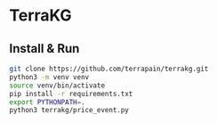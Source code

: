 # TerraKG

## Install & Run

```bash
git clone https://github.com/terrapain/terrakg.git
python3 -m venv venv
source venv/bin/activate
pip install -r requirements.txt
export PYTHONPATH=.
python3 terrakg/price_event.py
```
